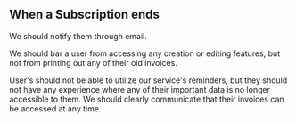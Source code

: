 ## When a Subscription ends

We should notify them through email.

We should bar a user from accessing any creation or editing features, but not
from printing out any of their old invoices.

User's should not be able to utilize our service's reminders, but they should
not have any experience where any of their important data is no longer
accessible to them. We should clearly communicate that their invoices can be
accessed at any time.

